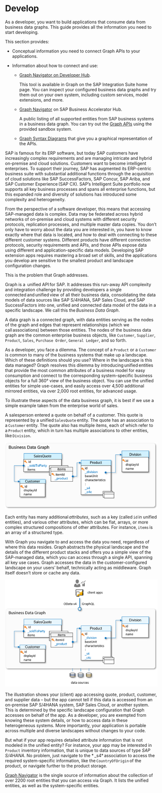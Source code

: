 <!-- loio93b23dfa78fa4927ab99fcfa9ef090b4 -->

# Develop

As a developer, you want to build applications that consume data from business data graphs. This guide provides all the information you need to start developing.

This section provides:

-   Conceptual information you need to connect Graph APIs to your applications.

-   Information about how to connect and use:

    -   [Graph Navigator on Developer Hub](graph-navigator-on-developer-hub-8e75d31.md).

        This tool is available in Graph on the SAP Integration Suite home page. You can inspect your configured business data graphs and try them out on your own system, including custom services, model extensions, and more.

    -   [Graph Navigator](https://api.sap.com/graph) on SAP Business Accelerator Hub.

        A public listing of all supported entities from SAP business systems in a business data graph. You can try out the [Graph APIs](https://api.sap.com/api/Graph_ConfigurationAPI/overview) using the provided sandbox system.

    -   [Graph Syntax Diagrams](graph-syntax-diagrams-86101be.md) that give you a graphical representation of the APIs.



SAP is famous for its ERP software, but today SAP customers have increasingly complex requirements and are managing intricate and hybrid on-premise and cloud solutions. Customers want to become intelligent enterprises. To support their journey, SAP has augmented its ERP-centric business suite with substantial additional functions through the acquisition of cloud solutions like SAP SuccessFactors, SAP Concur, SAP Ariba, and SAP Customer Experience \(SAP CX\). SAP’s Intelligent Suite portfolio now supports all key business processes and spans all enterprise functions, but this expanded role and diversity of solutions has introduced some complexity and heterogeneity.

From the perspective of a software developer, this means that accessing SAP-managed data is complex. Data may be federated across hybrid networks of on-premise and cloud systems with different security protocols, replication processes, and multiple master data copies. You don’t only have to worry about the data you are interested in, you have to know exactly where that data is located, and how to deal with connecting to these different customer systems. Different products have different connection protocols, security requirements and APIs, and those APIs expose data using different and application-specific data models. Developing SAP extension apps requires mastering a broad set of skills, and the applications you develop are sensitive to the smallest product and landscape configuration changes.

This is the problem that Graph addresses.

Graph is a  unified API for SAP. It addresses this run-away API complexity and integration challenge by providing developers a single connected and unified view of all their business data, consolidating the data models of data sources like SAP S/4HANA, SAP Sales Cloud, and SAP SuccessFactors into one, unified and connected data model of the data in a specific landscape. We call this the *Business Data Graph*.

A data graph is a connected graph, with data entities serving as the nodes of the graph and edges that represent relationships \(which we call associations\) between those entities. The nodes of the business data graph are the common enterprise business objects, like `Customer`, `Supplier`, `Product`, `Sales`, `Purchase Order`, `General Ledger`, and so forth.

As a developer, you face a dilemma. The concept of a `Product` or a `Customer` is common to many of the business systems that make up a landscape. Which of these definitions should you use? Where in the landscape is this data managed? Graph resolves this dilemma by introducing unified entities that provide the most common attributes of a business model for easy consumption and connect to the corresponding system-specific business objects for a full 360° view of the business object. You can use the unified entities for simple use-cases, and easily access over 4,500 additional mirrored entities, via over 2,000 root entities, for advanced usage.

To illustrate these aspects of the data business graph, it is best if we use a simple example taken from the enterprise world of sales.

A salesperson entered a quote on behalf of a customer. This quote is represented by a unified `SalesQuote` entity. The quote has an association to a `Customer` entity. The quote also has multiple items, each of which refer to a `Product` entity, which in turn has multiple associations to other entities, like `Division`.

![](images/SalesQuote_Business_Data_Graph_ede046e.png)

Each entity has many additional *attributes*, such as a key \(called `id` in unified entities\), and various other attributes, which can be flat, arrays, or more complex structured compositions of other attributes. For instance, `items` is an array of a structured type.

With Graph you navigate to and access the data you need, regardless of where this data resides. Graph abstracts the physical landscape and the details of the different product stacks and offers you a simple view of the SAP-managed data, which you can access through a single API, spanning all key use cases. Graph accesses the data in the customer-configured landscape on your users’ behalf, technically acting as middleware. Graph itself doesn’t store or cache any data.

![](images/Graph_Landscape_62258b9.png)

The illustration shows your \(client\) app accessing quote, product, customer, and supplier data – but the app cannot tell if this data is accessed from an on-premise SAP S/4HANA system, SAP Sales Cloud, or another system. This is determined by the specific landscape configuration that Graph accesses on behalf of the app. As a developer, you are exempted from knowing these system details, or how to access data in these heterogeneous systems. More importantly, your application is portable across multiple and diverse landscapes without changes to your code.

But what if your app requires detailed attribute information that is not modeled in the unified entity? For instance, your app may be interested in `Product` inventory information, that is unique to data sources of type *SAP S/4HANA*. No problem, just navigate to the * \_s4* association to access the required system-specific information, like the `CountryOfOrigin` of the product, or navigate further to the product storage.

[Graph Navigator](https://api.sap.com/graph) is the single source of information about the collection of over 2200 root entities that you can access via Graph. It lists the unified entities, as well as the system-specific entities.


